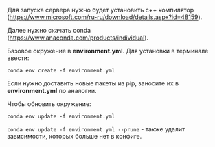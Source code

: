 Для запуска сервера нужно будет установить c++ компилятор (https://www.microsoft.com/ru-ru/download/details.aspx?id=48159).

Далее нужно скачать conda (https://www.anaconda.com/products/individual).

Базовое окружение в **environment.yml**. Для установки в терминале ввести:

`conda env create -f environment.yml`


Если нужно доставить новые пакеты из pip, заносите их в **environment.yml** по аналогии.

Чтобы обновить окружение:

`conda env update -f environment.yml`

`conda env update -f environment.yml --prune` - также удалит зависимости, которых больше нет в конфиге.

